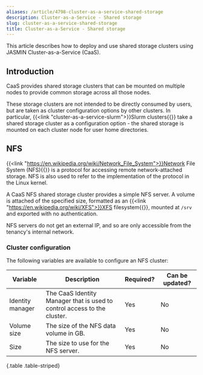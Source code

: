 ```yaml
---
aliases: /article/4798-cluster-as-a-service-shared-storage
description: Cluster-as-a-Service - Shared storage
slug: cluster-as-a-service-shared-storage
title: Cluster-as-a-Service - Shared storage
---
```


This article describes how to deploy and use shared storage clusters using
JASMIN Cluster-as-a-Service (CaaS).

## Introduction

CaaS provides shared storage clusters that can be mounted on multiple nodes to
provide common storage across all those nodes.

These storage clusters are not intended to be directly consumed by users, but
are taken as cluster configuration options by other clusters. In particular,
{{<link "cluster-as-a-service-slurm">}}Slurm clusters{{</link>}} take a shared
storage cluster as a configuration option - the shared storage is mounted on
each cluster node for user home directories.

## NFS

{{<link "https://en.wikipedia.org/wiki/Network_File_System">}}Network File System (NFS){{</link>}}
is a protocol for accessing remote network-attached storage. NFS is also used
to refer to the implementation of the protocol in the Linux kernel.

A CaaS NFS shared storage cluster provides a simple
NFS server. A volume is
attached of the specified size, formatted as an {{<link "https://en.wikipedia.org/wiki/XFS">}}XFS filesystem{{</link>}}, mounted at `/srv` and exported
with no authentication.

NFS servers do not get an external IP, and so are only accessible from the
tenancy's internal network.

### Cluster configuration

The following variables are available to configure an NFS cluster:

Variable |  Description  |  Required?  |  Can be updated?  
---|---|---|---  
Identity manager  |  The CaaS Identity Manager that is used to control access to the cluster.  |  Yes  |  No  
Volume size  |  The size of the NFS data volume in GB.  |  Yes  |  No  
Size  |  The size to use for the NFS server.  |  Yes  |  No
{.table .table-striped}
